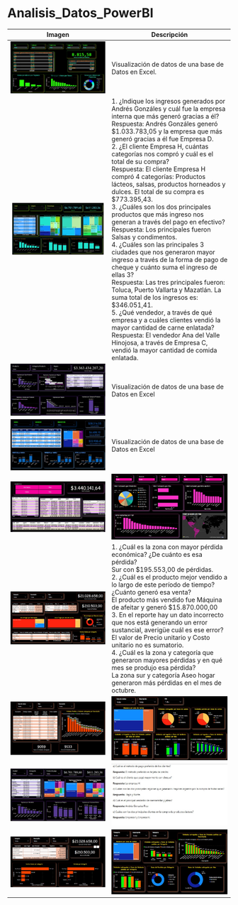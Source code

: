 # Analisis_Datos_PowerBI

| Imagen | Descripción |
|--------|-------------|
| ![Logo](https://github.com/FrennyMC/Analisis_Datos_PowerBI/blob/e2fd1528733e696be548347610f1fb6d36e87e28/Proyecto%201/PROYECTO%201.jpg) | Visualización de datos de una base de Datos en Excel. |
| ![Logo](https://github.com/FrennyMC/Analisis_Datos_PowerBI/blob/e2fd1528733e696be548347610f1fb6d36e87e28/Proyecto%202/PROYECTO%202.jpg) | 1. ¿Indique los ingresos generados por Andrés Gonzáles y cuál fue la empresa interna que más generó gracias a él?<br>Respuesta: Andrés Gonzáles generó $1.033.783,05 y la empresa que más generó gracias a él fue Empresa D.<br>2. ¿El cliente Empresa H, cuántas categorías nos compró y cuál es el total de su compra?<br>Respuesta: El cliente Empresa H compró 4 categorías: Productos lácteos, salsas, productos horneados y dulces. El total de su compra es $773.395,43.<br>3. ¿Cuáles son los dos principales productos que más ingreso nos generan a través del pago en efectivo?<br>Respuesta: Los principales fueron Salsas y condimentos.<br>4. ¿Cuáles son las principales 3 ciudades que nos generaron mayor ingreso a través de la forma de pago de cheque y cuánto suma el ingreso de ellas 3?<br>Respuesta: Las tres principales fueron: Toluca, Puerto Vallarta y Mazatlán. La suma total de los ingresos es: $346.051,41.<br>5. ¿Qué vendedor, a través de qué empresa y a cuáles clientes vendió la mayor cantidad de carne enlatada?<br>Respuesta: El vendedor Ana del Valle Hinojosa, a través de Empresa C, vendió la mayor cantidad de comida enlatada. |
| ![Logo](https://github.com/FrennyMC/Analisis_Datos_PowerBI/blob/e2fd1528733e696be548347610f1fb6d36e87e28/Proyecto%203/PROYECTO%203.jpg) | Visualización de datos de una base de Datos en Excel |
| ![Logo](https://github.com/FrennyMC/Analisis_Datos_PowerBI/blob/e2fd1528733e696be548347610f1fb6d36e87e28/Proyecto%204/PROYECTO%204.jpg) | Visualización de datos de una base de Datos en Excel |
| ![Logo](https://github.com/FrennyMC/Analisis_Datos_PowerBI/blob/e2fd1528733e696be548347610f1fb6d36e87e28/Proyecto%205/PROYECTO%205%20INFORME%201.jpg) | ![Logo](https://github.com/FrennyMC/Analisis_Datos_PowerBI/blob/e2fd1528733e696be548347610f1fb6d36e87e28/Proyecto%205/PROYECTO%205%20INFORME%202.jpg) |
| ![Logo](https://github.com/FrennyMC/Analisis_Datos_PowerBI/blob/e2fd1528733e696be548347610f1fb6d36e87e28/Proyecto%206/PROYECTO%206%20INFORME%201.jpg) | 1. ¿Cuál es la zona con mayor pérdida económica? ¿De cuánto es esa pérdida?<br>Sur con $195.553,00 de pérdidas.<br>2. ¿Cuál es el producto mejor vendido a lo largo de este período de tiempo? ¿Cuánto generó esa venta?<br>El producto más vendido fue Máquina de afeitar y generó $15.870.000,00<br>3. En el reporte hay un dato incorrecto que nos está generando un error sustancial, averigüe cuál es ese error?<br>El valor de Precio unitario y Costo unitario no es sumatorio.<br>4. ¿Cuál es la zona y categoría que generaron mayores pérdidas y en qué mes se produjo esa pérdida?<br>La zona sur y categoría Aseo hogar generaron más pérdidas en el mes de octubre. |
| ![Logo](https://github.com/FrennyMC/Analisis_Datos_PowerBI/blob/e2fd1528733e696be548347610f1fb6d36e87e28/Proyecto%207/PROYECTO%207%20INFORME%201.jpg) | ![Logo](https://github.com/FrennyMC/Analisis_Datos_PowerBI/blob/e2fd1528733e696be548347610f1fb6d36e87e28/Proyecto%207/PROYECTO%207%20INFORME%203.jpg) |
| ![Logo](https://github.com/FrennyMC/Analisis_Datos_PowerBI/blob/e2fd1528733e696be548347610f1fb6d36e87e28/Proyecto%208/PROYECTO%208.jpg) | ![Logo](https://github.com/FrennyMC/Analisis_Datos_PowerBI/blob/e2fd1528733e696be548347610f1fb6d36e87e28/Proyecto%208/INFORME%208.jpg) |
| ![Logo](https://github.com/FrennyMC/Analisis_Datos_PowerBI/blob/e2fd1528733e696be548347610f1fb6d36e87e28/Proyecto%209/PROYECTO%209%20INFORME%201.jpg) | ![Logo](https://github.com/FrennyMC/Analisis_Datos_PowerBI/blob/e2fd1528733e696be548347610f1fb6d36e87e28/Proyecto%209/PROYECTO%208%20INFORME%202.jpg) |


